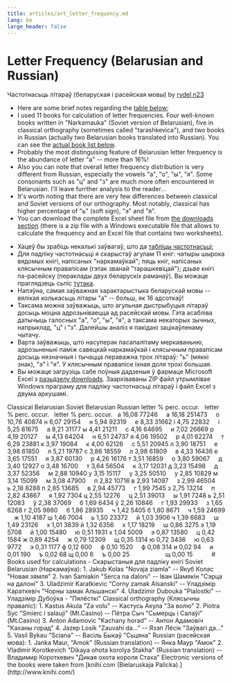```yaml
---
title: articles/art_letter_frequency.md 
lang: be
large_header: false
---
```



 



# Letter Frequency (Belarusian and Russian) 
Частотнасьць літараў (беларуская і расейская мовы)
by [rydel n23](http://www.rydel.net/)

<ul>
<li>Here are some brief notes regarding the <a href="#tablica">table below</a>;</li>
<li>I used 11 books for calculation of letter frequencies. Four well-known books written in "Narkamauka" (Soviet version of Belarusian), five in classical orthography (sometimes called "tarashkevica"), and two books in Russian (actually two Belarusian books translated into Russian). You can see the <a href="#books">actual book list below</a>.</li>
<li>Probably the most distinguising feature of Belarusian letter frequency is the abundance of letter "a" -- more than 16%!</li>
<li>Also you can note that overall letter frequency distribution is very different from Russian, especially the vowels "а", "о", "ы", "я". Some consonants such as "ц" and "з" are much more often encountered in Belarusian. I'll leave furrther analysis to the reader...</li>
<li>It's worth noting that there are very few differences between classical and Soviet versions of our orthography. Most notably, classical has higher percentage of "ь" (soft sign), "э" and "я".</li>
<li>You can download the complete Excel sheet file from <a href="download.html">the downloads section</a> (there is a zip file with a Windows executable file that allows to calculate the frequency and an Excel file that contains two worksheets).</li>
</ul>
<ul>
<li>Хацеў бы зрабіць некалькі заўвагаў, што да <a href="#tablica">табліцы частотнасьці</a>;</li>
<li>Для падліку частотнасьці я скарыстаў агулам 11 кніг: чатыры шырока вядомых кнігі, напісаных "наркамаўкай"; пяць кніг, напісаных клясычным правапісам (гэтак званай "тарашкевіцай"); дзьве кнігі па-расейску (пераклады двух беларускіх раманаў). Вы можаце праглядзець сьпіс <a href="#books">тутака</a>.</li>
<li>Напэўна, самая заўважная характарыстыка беларускай мовы -- вялікая колькасьць літары "а" -- больш, як 16 адсоткаў!</li>
<li>Таксама можна заўважыць, што агульная дыстрыбуцыя літараў досыць моцна адрозьніваецца ад расейскай мовы. Гэта асабліва датычыць галосных "а", "о", "ы", "я", а таксама некаторых зычных, напрыклад, "ц" і "з". Далейшы аналіз я пакідаю зацікаўленаму чытачу.</li>
<li>Варта заўважыць, што насуперак пасапалітаму меркаваньню, адрозьненьні паміж савецкай наркамаўкай і клясычным правапісам досыць нязначныя і тычацца пераважна трох літараў: "ь" (мяккі знак), "э" і "я". У клясычным правапісе іхная доля трохі большая.</li>
<li>Вы можаце загрузіць сабе поўныя дадзеныя ў фармаце Microsoft Excel з <a href="download_by.html">разьдзелу downloads</a>. Заархіваваны ZIP файл утрымлівае Windows праграму для падліку частотнасьці літараў і файл Excel з двума аркушамі.</li>
</ul><span id="tablica"></span>
Classical Belarusian
Soviet Belarusian
Russian
<span class="small">letter</span>
<span class="small">% perc.</span>
<span class="small">occur.</span>
 
<span class="small">letter</span>
<span class="small">% perc.</span>
<span class="small">occur.</span>
 
<span class="small">letter</span>
<span class="small">% perc.</span>
<span class="small">occur.</span>
 
а
16,08
77246
   
а
16,18
251473
   
о
10,76
40874
н
6,07
29154
   
н
5,94
92319
   
е
8,33
31662
і
4,75
22832
   
і
5,25
81675
   
а
8,21
31177
ы
4,41
21211
   
с
4,16
64695
   
и
7,02
26669
р
4,19
20127
   
ы
4,13
64204
   
н
6,51
24737
я
4,06
19502
   
р
4,01
62274
   
т
6,29
23881
к
3,97
19084
   
к
4,00
62126
   
с
5,51
20945
л
3,90
18751
   
е
3,98
61850
   
л
5,21
19787
с
3,86
18559
   
л
3,98
61809
   
в
4,33
16436
е
3,65
17551
   
я
3,87
60130
   
р
4,26
16176
т
3,51
16859
   
о
3,80
59067
   
д
3,40
12927
о
3,48
16700
   
т
3,64
56504
   
к
3,17
12031
д
3,23
15498
   
д
3,37
52356
   
м
2,88
10940
у
3,15
15117
   
у
3,25
50510
   
у
2,85
10829
м
3,14
15099
   
м
3,08
47900
   
п
2,82
10716
в
2,93
14097
   
з
2,99
46504
   
ь
2,18
8288
п
2,85
13685
   
в
2,94
45773
   
г
1,99
7545
з
2,75
13214
   
п
2,82
43867
   
я
1,92
7304
ц
2,55
12276
   
ц
2,51
39013
   
ы
1,91
7248
ь
2,51
12083
   
ў
2,38
37069
   
б
1,69
6434
ў
2,26
10846
   
г
1,93
29933
   
з
1,65
6268
г
2,05
9860
   
б
1,86
28935
   
ч
1,42
5405
б
1,80
8671
   
ч
1,59
24699
   
ж
1,10
4187
ш
1,46
7004
   
ь
1,50
23372
   
й
1,03
3906
ч
1,39
6683
   
ш
1,49
23126
   
х
1,01
3839
й
1,32
6356
   
х
1,17
18219
   
ш
0,86
3275
э
1,19
5708
   
й
1,00
15480
   
ю
0,51
1931
х
1,04
5009
   
э
0,87
13580
   
ц
0,42
1584
ж
0,89
4254
   
ж
0,79
12309
   
щ
0,35
1314
ю
0,72
3436
   
ю
0,63
9772
   
э
0,31
1177
ф
0,12
600
   
ф
0,10
1520
   
ф
0,08
314
и
0,02
94
   
и
0,01
190
   
ъ
0,02
68
щ
0,00
6
   
ъ
0,00
25
   
 
   
   
 
   
щ
0,00
15
   
 
   
<span id="books"></span>
# Books used for calculations - Скарыстаныя для падліку кнігі
Soviet Belarusian (Наркамаўка): 
1. Jakub Kolas "Novaja ziamla" -- Якуб Колас "Новая зямля"
2. Ivan Samiakin "Serca na daloni" -- Іван Шамякін "Сэрца на далоні"
3. Uladzimir Karatkievic "Corny zamak Alsanski" -- Уладзімір Караткевіч
 "Чорны замак Альшанскі"
4. Uladzimir Dubouka "Pialostki" -- Уладзімір Дубоўка - "Пялёсткі"
Classical orthography (Клясычны правапіс): 
1. Kastus Akula "Za volu" -- Кастусь Акула "За волю"
2. Piotra Syc "Smierc i salauji" (Mt.Casino) -- Пётра Сыч "Сьмерць і
 Салаўі" (Mt.Casino)
3. Anton Adamovic "Kachany horad" -- Антон Адамовіч "Каханы горад"
4. Jazep Losik "Zauvahi da..." -- Язэп Лёсік "Заўвагі да..."
5. Vasil Bykau "Sciana" -- Васіль Быкаў "Сьцяна"
Russian (расейская мова): 
1. Janka Maur, "Amok" (Russian translation) -- Янка Маур "Амок"
2. Vladimir Korotkevich "Dikaya ohota korolya Stakha" (Russian
 translation) -- Владимир Короткевич "Дикая охота короля Стаха"
Electronic versions of the books were taken from [knihi.com
(Bielaruskaja Palicka).](http://www.knihi.com/)
